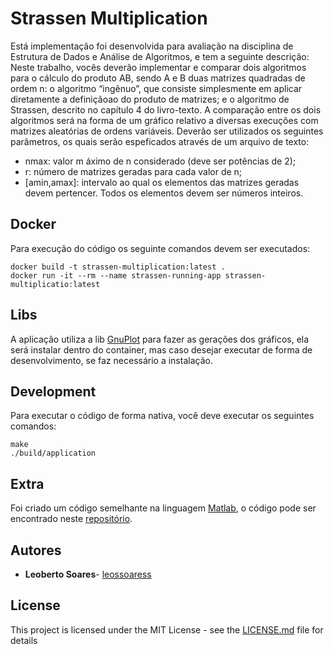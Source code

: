 # Strassen Multiplication

Está implementação foi desenvolvida para avaliação na disciplina de Estrutura de Dados e Análise de Algoritmos, e tem a seguinte descrição: Neste trabalho, vocês deverão implementar e comparar dois algoritmos para o cálculo do produto AB, sendo A e B duas matrizes quadradas de ordem n: o algoritmo “ingênuo”, que consiste simplesmente em aplicar diretamente a definiçãoao do produto de matrizes; e o algoritmo de Strassen, descrito no capítulo 4 do livro-texto. A comparação entre os dois algoritmos será na forma de um gráfico relativo a diversas execuções com matrizes aleatórias de ordens variáveis. Deverão ser utilizados os seguintes parâmetros, os quais serão espeficados através de um arquivo de texto:

- nmax: valor m áximo de n considerado (deve ser potências de 2);
- r: número de matrizes geradas para cada valor de n;
- [amin,amax]: intervalo ao qual os elementos das matrizes geradas devem pertencer. Todos os elementos devem ser números inteiros.

## Docker

Para execução do código os seguinte comandos devem ser executados:

````
docker build -t strassen-multiplication:latest .
docker run -it --rm --name strassen-running-app strassen-multiplicatio:latest
````

## Libs

A aplicação utiliza a lib [GnuPlot](http://www.gnuplot.info/) para fazer as gerações dos gráficos, ela será instalar dentro do container, mas caso desejar executar de forma de desenvolvimento, se faz necessário a instalação.

## Development

Para executar o código de forma nativa, você deve executar os seguintes comandos:

````
make
./build/application
````

## Extra

Foi criado um código semelhante na linguagem [Matlab](https://www.mathworks.com/products/matlab.html), o código pode ser encontrado neste [repositório](https://google.com).

## Autores

* **Leoberto Soares**- [leossoaress](https://github.com/leossoaress)

## License

This project is licensed under the MIT License - see the [LICENSE.md](LICENSE.md) file for details
